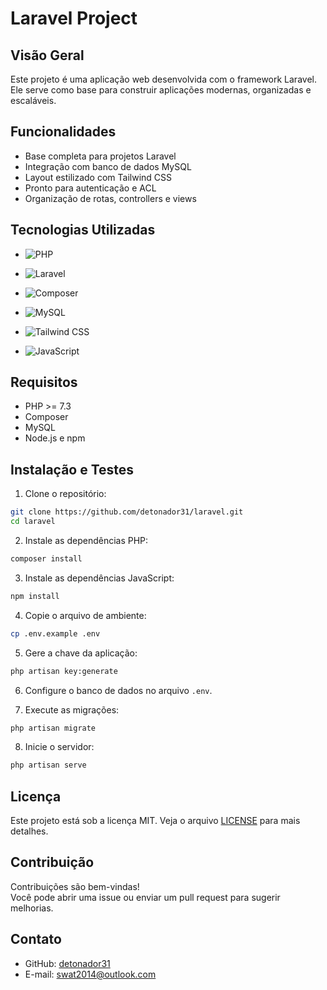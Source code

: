 # Laravel Project

## Visão Geral

Este projeto é uma aplicação web desenvolvida com o framework Laravel. Ele serve como base para construir aplicações modernas, organizadas e escaláveis.

## Funcionalidades

- Base completa para projetos Laravel
- Integração com banco de dados MySQL
- Layout estilizado com Tailwind CSS
- Pronto para autenticação e ACL
- Organização de rotas, controllers e views


## Tecnologias Utilizadas

- ![PHP](https://img.shields.io/badge/PHP-777BB4?style=for-the-badge&logo=php&logoColor=white)

- ![Laravel](https://img.shields.io/badge/Laravel-FF2D20?style=for-the-badge&logo=laravel&logoColor=white)

- ![Composer](https://img.shields.io/badge/Composer-885630?style=for-the-badge&logo=composer&logoColor=white)

- ![MySQL](https://img.shields.io/badge/MySQL-4479A1?style=for-the-badge&logo=mysql&logoColor=white)

- ![Tailwind CSS](https://img.shields.io/badge/Tailwind_CSS-38B2AC?style=for-the-badge&logo=tailwind-css&logoColor=white)

- ![JavaScript](https://img.shields.io/badge/JavaScript-F7DF1E?style=for-the-badge&logo=javascript&logoColor=black)

## Requisitos

- PHP >= 7.3
- Composer
- MySQL
- Node.js e npm

## Instalação e Testes

1. Clone o repositório:

``` bash
git clone https://github.com/detonador31/laravel.git
cd laravel
```

2. Instale as dependências PHP:

``` bash
composer install
```

3. Instale as dependências JavaScript:

``` bash
npm install
```

4. Copie o arquivo de ambiente:

``` bash
cp .env.example .env
```

5. Gere a chave da aplicação:

``` bash
php artisan key:generate
```

6. Configure o banco de dados no arquivo `.env`.

7. Execute as migrações:

``` bash
php artisan migrate
```

8. Inicie o servidor:

``` bash
php artisan serve
```

## Licença

Este projeto está sob a licença MIT. Veja o arquivo [LICENSE](LICENSE) para mais detalhes.

## Contribuição

Contribuições são bem-vindas!  
Você pode abrir uma issue ou enviar um pull request para sugerir melhorias.

## Contato

- GitHub: [detonador31](https://github.com/detonador31)
- E-mail: swat2014@outlook.com
